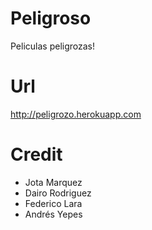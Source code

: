 Peligroso
=========
Peliculas peligrozas!

Url
=========
http://peligrozo.herokuapp.com

Credit
=========
- Jota Marquez
- Dairo Rodriguez
- Federico Lara
- Andrés Yepes
